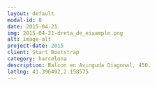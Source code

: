 ```yaml
---
layout: default
modal-id: 8
date: 2015-04-21
img: 2015-04-21-dreta_de_eixample.png
alt: image-alt
project-date: 2015
client: Start Bootstrap
category: barcelona
description: Balcon en Avinguda Diagonal, 450.
latlng: 41.396492,2.158575
---
```

